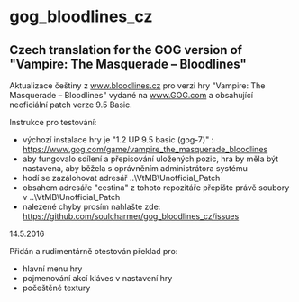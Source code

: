 # gog_bloodlines_cz

Czech translation for the GOG version of "Vampire: The Masquerade – Bloodlines"
---

Aktualizace češtiny z www.bloodlines.cz pro verzi hry "Vampire: The Masquerade – Bloodlines" vydané na www.GOG.com a obsahující neoficiální patch verze 9.5 Basic.
 
Instrukce pro testování:

  * výchozí instalace hry je "1.2 UP 9.5 basic (gog-7)" : https://www.gog.com/game/vampire_the_masquerade_bloodlines
  * aby fungovalo sdílení a přepisování uložených pozic, hra by měla být nastavena, aby běžela s oprávněním administrátora systému
  * hodí se zazálohovat adresář ..\VtMB\Unofficial_Patch
  * obsahem adresáře "cestina" z tohoto repozitáře přepište právě soubory v ..\VtMB\Unofficial_Patch
  * nalezené chyby prosím nahlašte zde: https://github.com/soulcharmer/gog_bloodlines_cz/issues


 


14.5.2016

Přidán a rudimentárně otestován překlad pro:

  * hlavní menu hry
  * pojmenování akcí kláves v nastavení hry
  * počeštěné textury
